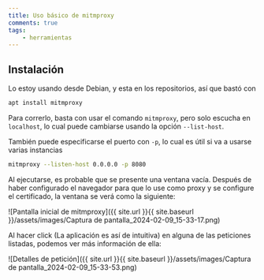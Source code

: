 ```yaml
---
title: Uso básico de mitmproxy
comments: true
tags:
    - herramientas
---
```


## Instalación
Lo estoy usando desde Debian, y esta en los repositorios, así que bastó con
```bash
apt install mitmproxy
```

Para correrlo, basta con usar el comando `mitmproxy`, pero solo escucha en `localhost`, lo cual puede cambiarse usando la opción `--list-host`. 

También puede especificarse el puerto con `-p`, lo cual es útil si va a usarse varias instancias
```bash
mitmproxy --listen-host 0.0.0.0 -p 8080
```

Al ejecutarse, es probable que se presente una ventana vacía. Después de haber configurado el navegador para que lo use como proxy y se configure el certificado, la ventana se verá como la siguiente:

![Pantalla inicial de mitmproxy]({{ site.url }}{{ site.baseurl }}/assets/images/Captura de pantalla_2024-02-09_15-33-17.png)

Al hacer click (La aplicación es así de intuitiva) en alguna de las peticiones listadas, podemos ver más información de ella:

![Detalles de petición]({{ site.url }}{{ site.baseurl }}/assets/images/Captura de pantalla_2024-02-09_15-33-53.png)
